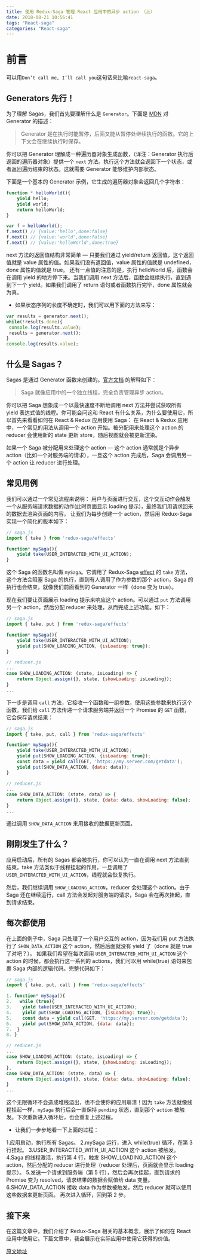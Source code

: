 ```yaml
---
title: 使用 Redux-Saga 管理 React 应用中的异步 action （上）
date: 2018-08-21 10:56:41
tags: "React-saga"
categories: "React-saga"
---
```


# 前言

可以用`Don’t call me, I’ll call you`这句话来比喻`react-saga`。

## Generators 先行！

为了理解 Sagas，我们首先要理解什么是 `Generator`。下面是 [MDN](https://link.juejin.im/?target=https%3A%2F%2Fdeveloper.mozilla.org%2Fen-US%2Fdocs%2FWeb%2FJavaScript%2FReference%2FStatements%2Ffunction%252A) 对 Generator 的描述：

> Generator 是在执行时能暂停，后面又能从暂停处继续执行的函数。它的上下文会在继续执行时保存。

你可以把 Generator 理解成一种遍历器对象生成函数，（译注：Generator 执行后返回的遍历器对象）提供一个 `next` 方法。执行这个方法就会返回下一个状态，或者返回遍历结束的状态。这就需要 Generator 能够维护内部状态。

下面是一个基本的 Generator 示例，它生成的遍历器对象会返回几个字符串：

```js
function * helloWorld(){
    yield hello;
    yield world;
    return helloWorld;
}

var f = helloWorld();
f.next() // {value:'hello',done:false}
f.next() // {value:'world',done:false}
f.next() // {value:'helloWorld',done:true}
```

next 方法的返回值结构非常简单 — 只要我们通过 yield/return 返回值，这个返回值就是 value 属性的值。如果我们没有返回值，value 属性的值就是 undefined，done 属性的值就是 true。
还有一点值的注意的是，执行 helloWorld 后，函数会在调用 yield 的地方停下来。当我们调用 next 方法后，函数会继续执行，直到遇到下一个 yield。如果我们调用了 return 语句或者函数执行完毕，done 属性就会为真。

* 如果状态序列的长度不确定时，我们可以用下面的方法来写：

```js
var results = generator.next();
while(!results.done){
 console.log(results.value);
 results = generator.next();
}
console.log(results.value);
```

## 什么是 Sagas？

Sagas 是通过 Generator 函数来创建的。[官方文档](https://link.juejin.im/?target=https%3A%2F%2Fgithub.com%2Fredux-saga%2Fredux-saga) 的解释如下：

> Saga 就像应用中的一个独立线程，完全负责管理异步 action。

你可以把 Saga 想象成一个以最快速度不断地调用 next 方法并尝试获取所有 yield 表达式值的线程。你可能会问这和 React 有什么关系，为什么要使用它，所以首先来看看如何在 React & Redux 应用使用 Saga：
在 React & Redux 应用中，一个常见的用法从调用一个 action 开始。被分配用来处理这个 action 的 reducer 会使用新的 state 更新 store，随后视图就会被更新渲染。
<!-- more -->

如果一个 Saga 被分配用来处理这个 action — 这个 action 通常就是个异步 action（比如一个对服务端的请求），一旦这个 action 完成后，Saga 会调用另一个 action 让 reducer 进行处理。

## 常见用例

我们可以通过一个常见流程来说明：
用户与页面进行交互，这个交互动作会触发一个从服务端请求数据的动作(此时页面显示 loading 提示)，最终我们用请求回来的数据去渲染页面的内容。
让我们为每步创建一个 action，然后用 Redux-Saga 实现一个简化的版本如下：

```js
// saga.js
import { take } from 'redux-saga/effects'

function* mySaga(){
    yield take(USER_INTERACTED_WITH_UI_ACTION);
}
```

这个 Saga 的函数名叫做 `mySaga`。它调用了 Redux-Saga [effect](https://link.juejin.im/?target=https%3A%2F%2Fredux-saga.js.org%2Fdocs%2Fapi%2F%23effect-creators) 的 `take` 方法，这个方法会阻塞 Saga 的执行，直到有人调用了作为参数的那个 action，Saga 的执行也会结束，就像我们前面看到的 Generator 一样（done 变为 true）。

现在我们要让页面展示 loading 提示来响应这个 action。可以通过 `put` 方法调用另一个 action，然后分配 reducer 来处理，从而完成上述功能。如下：

```js
// saga.js
import { take, put } from 'redux-saga/effects'

function* mySaga(){
    yield take(USER_INTERACTED_WITH_UI_ACTION);
    yield put(SHOW_LOADING_ACTION, {isLoading: true});
}

// reducer.js
...
case SHOW_LOADING_ACTION: (state, isLoading) => {
    return Object.assign({}, state, {showLoading: isLoading});
}
...

```

下一步是调用 `call` 方法，它接收一个函数和一组参数，使用这些参数来执行这个函数。我们给 `call` 方法传递一个请求服务端并返回一个 Promise 的 `GET` 函数，它会保存请求结果：

```js
// saga.js
import { take, put, call } from 'redux-saga/effects'

function* mySaga(){
    yield take(USER_INTERACTED_WITH_UI_ACTION);
    yield put(SHOW_LOADING_ACTION, {isLoading: true});
    const data = yield call(GET, 'https://my.server.com/getdata');
    yield put(SHOW_DATA_ACTION, {data: data});
}

// reducer.js
...
case SHOW_DATA_ACTION: (state, data) => {
    return Object.assign({}, state, {data: data, showLoading: false};
}
...
```

通过调用 `SHOW_DATA_ACTION` 来用接收的数据更新页面。

## 刚刚发生了什么？

应用启动后，所有的 Sagas 都会被执行，你可以认为一直在调用 next 方法直到结束。take 方法类似于线程挂起的作用，一旦调用了`USER_INTERACTED_WITH_UI_ACTION`，线程就会恢复执行。

然后，我们继续调用 `SHOW_LOADING_ACTION`，reducer 会处理这个 action。由于 Saga 还在继续运行，call 方法会发起对服务端的请求，Saga 会在再次挂起，直到请求结束。

## 每次都使用

在上面的例子中，Saga 只处理了一个用户交互的 action，因为我们用 put 方法执行了 `SHOW_DATA_ACTION` 这个 action，然后后面就没有 yield 了（done 就是 true 了对吧？）。
如果我们希望在每次调用 `USER_INTERACTED_WITH_UI_ACTION` 这个 action 的时候，都会执行这一系列的 actions，我们可以用 while(true) 语句来包裹 Saga 内部的逻辑代码。完整代码如下：

```js
// saga.js
import { take, put, call } from 'redux-saga/effects'

1. function* mySaga(){
2.   while (true){
3.    yield take(USER_INTERACTED_WITH_UI_ACTION);
4.    yield put(SHOW_LOADING_ACTION, {isLoading: true});
5.    const data = yield call(GET, 'https://my.server.com/getdata');
6.    yield put(SHOW_DATA_ACTION, {data: data});
7.  }
8. }

// reducer.js
...
case SHOW_LOADING_ACTION: (state, isLoading) => {
    return Object.assign({}, state, {showLoading: isLoading});
},
case SHOW_DATA_ACTION: (state, data) => {
    return Object.assign({}, state, {data: data, showLoading: false};
}
...
```

这个无限循环不会造成堆栈溢出，也不会使你的应用崩溃！因为 `take` 方法就像线程挂起一样，`mySaga` 执行后会一直保持 `pending` 状态，直到那个 `action` 被触发。下次重新进入循环后，也会重复上述过程。

* 让我们一步步地看一下上面的过程：

1.应用启动，执行所有 Sagas。
2.mySaga 运行，进入 while(true) 循环，在第 3 行挂起。
3.USER_INTERACTED_WITH_UI_ACTION 这个 action 被触发。
4.Saga 的线程激活，执行第 4 行，触发 SHOW_LOADING_ACTION 这个 action，然后分配的 reducer 进行处理（reducer 处理后，页面就会显示 loading 提示）。
5.发送一个请求到服务端（第 5 行），然后会再次挂起，直到请求的 Promise 变为 resolved，请求结果的数据会赋值给 data 变量。
6.SHOW_DATA_ACTION 接收 data 作为参数被触发，然后 reducer 就可以使用这些数据来更新页面。
再次进入循环，回到第 2 步。

## 接下来

在这篇文章中，我们介绍了 Redux-Saga 相关的基本概念，展示了如何在 React 应用中使用它。下篇文章中，我会展示在实际应用中使用它获得的价值。

[原文地址](https://juejin.im/post/5ac1cb9d6fb9a028cf32a046)